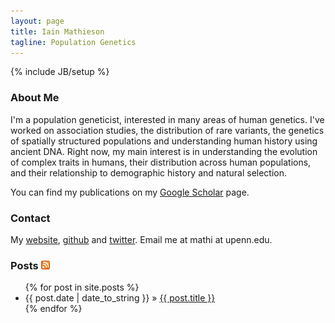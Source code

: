 ```yaml
---
layout: page
title: Iain Mathieson
tagline: Population Genetics
---
```

{% include JB/setup %}

### About Me
I'm a population geneticist, interested in many areas of human
genetics. I've worked on association studies, the distribution of rare
variants, the genetics of spatially structured populations and
understanding human history using ancient DNA. Right now, my main
interest is in understanding the evolution of complex traits in
humans, their distribution across human populations, and their
relationship to demographic history and natural selection. 

You can find my publications on my [Google Scholar][Google Scholar] page.

### Contact
My [website][home], [github][github] and [twitter][twitter].
Email me at mathi at upenn.edu. 

### Posts [![](/assets/images/feed-icon-14x14.png)](rss.xml)

<ul class="posts">
  {% for post in site.posts %}
    <li><span>{{ post.date | date_to_string }}</span> &raquo; <a href="{{ BASE_PATH }}{{ post.url }}">{{ post.title }}</a></li>
  {% endfor %}
</ul>

[home]:https://www.med.upenn.edu/apps/faculty/index.php/g275/p8942206l
[github]: https://github.com/mathii
[twitter]: https://twitter.com/mathiesoniain
[Google Scholar]: https://scholar.google.com/citations?user=uiLwrZ4AAAAJ&hl=en

